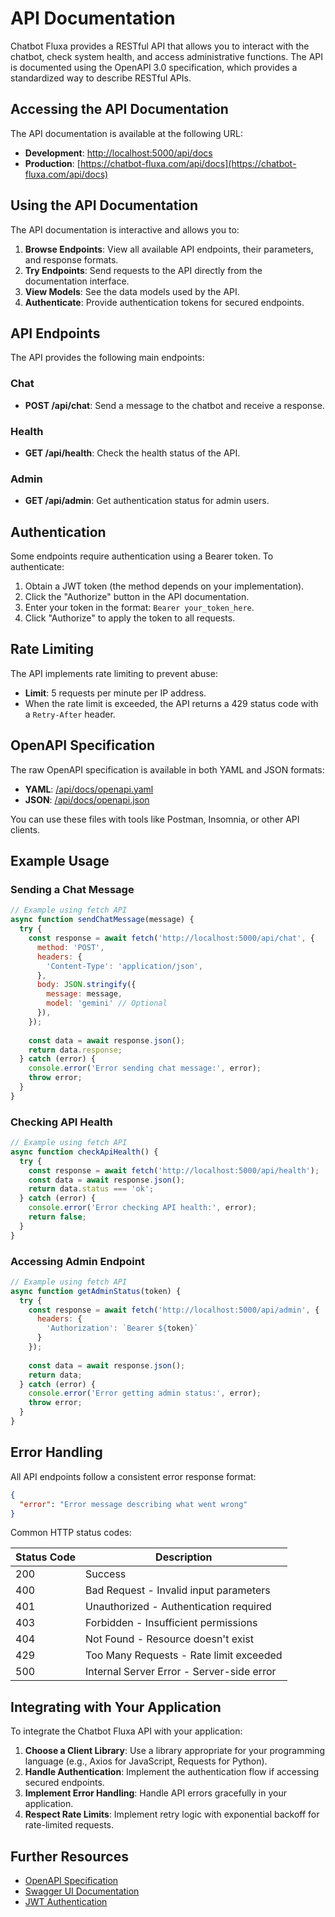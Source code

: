 # API Documentation

Chatbot Fluxa provides a RESTful API that allows you to interact with the chatbot, check system health, and access administrative functions. The API is documented using the OpenAPI 3.0 specification, which provides a standardized way to describe RESTful APIs.

## Accessing the API Documentation

The API documentation is available at the following URL:

- **Development**: [http://localhost:5000/api/docs](http://localhost:5000/api/docs)
- **Production**: [https://chatbot-fluxa.com/api/docs](https://chatbot-fluxa.com/api/docs)

## Using the API Documentation

The API documentation is interactive and allows you to:

1. **Browse Endpoints**: View all available API endpoints, their parameters, and response formats.
2. **Try Endpoints**: Send requests to the API directly from the documentation interface.
3. **View Models**: See the data models used by the API.
4. **Authenticate**: Provide authentication tokens for secured endpoints.

## API Endpoints

The API provides the following main endpoints:

### Chat

- **POST /api/chat**: Send a message to the chatbot and receive a response.

### Health

- **GET /api/health**: Check the health status of the API.

### Admin

- **GET /api/admin**: Get authentication status for admin users.

## Authentication

Some endpoints require authentication using a Bearer token. To authenticate:

1. Obtain a JWT token (the method depends on your implementation).
2. Click the "Authorize" button in the API documentation.
3. Enter your token in the format: `Bearer your_token_here`.
4. Click "Authorize" to apply the token to all requests.

## Rate Limiting

The API implements rate limiting to prevent abuse:

- **Limit**: 5 requests per minute per IP address.
- When the rate limit is exceeded, the API returns a 429 status code with a `Retry-After` header.

## OpenAPI Specification

The raw OpenAPI specification is available in both YAML and JSON formats:

- **YAML**: [/api/docs/openapi.yaml](/api/docs/openapi.yaml)
- **JSON**: [/api/docs/openapi.json](/api/docs/openapi.json)

You can use these files with tools like Postman, Insomnia, or other API clients.

## Example Usage

### Sending a Chat Message

```javascript
// Example using fetch API
async function sendChatMessage(message) {
  try {
    const response = await fetch('http://localhost:5000/api/chat', {
      method: 'POST',
      headers: {
        'Content-Type': 'application/json',
      },
      body: JSON.stringify({
        message: message,
        model: 'gemini' // Optional
      }),
    });
    
    const data = await response.json();
    return data.response;
  } catch (error) {
    console.error('Error sending chat message:', error);
    throw error;
  }
}
```

### Checking API Health

```javascript
// Example using fetch API
async function checkApiHealth() {
  try {
    const response = await fetch('http://localhost:5000/api/health');
    const data = await response.json();
    return data.status === 'ok';
  } catch (error) {
    console.error('Error checking API health:', error);
    return false;
  }
}
```

### Accessing Admin Endpoint

```javascript
// Example using fetch API
async function getAdminStatus(token) {
  try {
    const response = await fetch('http://localhost:5000/api/admin', {
      headers: {
        'Authorization': `Bearer ${token}`
      }
    });
    
    const data = await response.json();
    return data;
  } catch (error) {
    console.error('Error getting admin status:', error);
    throw error;
  }
}
```

## Error Handling

All API endpoints follow a consistent error response format:

```json
{
  "error": "Error message describing what went wrong"
}
```

Common HTTP status codes:

| Status Code | Description |
|-------------|-------------|
| 200 | Success |
| 400 | Bad Request - Invalid input parameters |
| 401 | Unauthorized - Authentication required |
| 403 | Forbidden - Insufficient permissions |
| 404 | Not Found - Resource doesn't exist |
| 429 | Too Many Requests - Rate limit exceeded |
| 500 | Internal Server Error - Server-side error |

## Integrating with Your Application

To integrate the Chatbot Fluxa API with your application:

1. **Choose a Client Library**: Use a library appropriate for your programming language (e.g., Axios for JavaScript, Requests for Python).
2. **Handle Authentication**: Implement the authentication flow if accessing secured endpoints.
3. **Implement Error Handling**: Handle API errors gracefully in your application.
4. **Respect Rate Limits**: Implement retry logic with exponential backoff for rate-limited requests.

## Further Resources

- [OpenAPI Specification](https://spec.openapis.org/oas/v3.0.0)
- [Swagger UI Documentation](https://swagger.io/tools/swagger-ui/)
- [JWT Authentication](https://jwt.io/)
